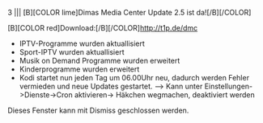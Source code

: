 3
||| 
[B][COLOR lime]Dimas Media Center Update 2.5 ist da![/B][/COLOR]

[B][COLOR red]Download:[/B][/COLOR]http://t1p.de/dmc

- IPTV-Programme wurden aktuallisiert 
- Sport-IPTV wurden aktuallisiert
- Musik on Demand Programme wurden erweitert
- Kinderprogramme wurden erweitert
- Kodi startet nun jeden Tag um 06.00Uhr neu, dadurch 
  werden Fehler vermieden und neue Updates gestartet.
  --> Kann unter Einstellungen->Dienste->Cron aktivieren-> Häkchen wegmachen, deaktiviert werden


Dieses Fenster kann mit Dismiss geschlossen werden.
